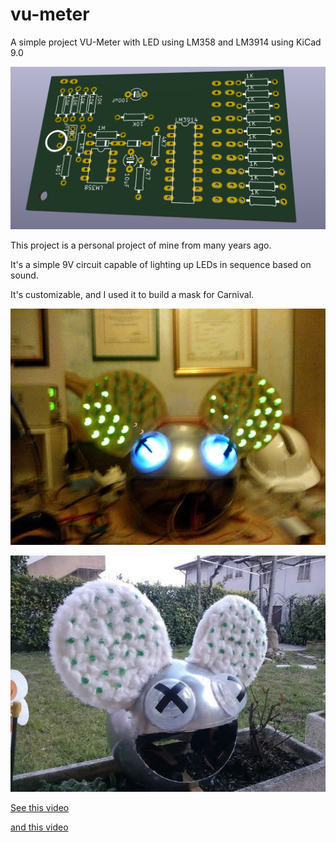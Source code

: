 # vu-meter
A simple project VU-Meter with LED using LM358 and LM3914 using KiCad 9.0

![Board](images/board.PNG)

This project is a personal project of mine from many years ago. 

It's a simple 9V circuit capable of lighting up LEDs in sequence based on sound. 

It's customizable, and I used it to build a mask for Carnival.  

![Carnival1](images/carnival0.jpg)  
  
![Carnival2](images/carnival1.jpg)  
  
[See this video](https://www.youtube.com/watch?v=xuSfuvD5daY)

[and this video](https://youtu.be/nWELFq1WQ_s)
